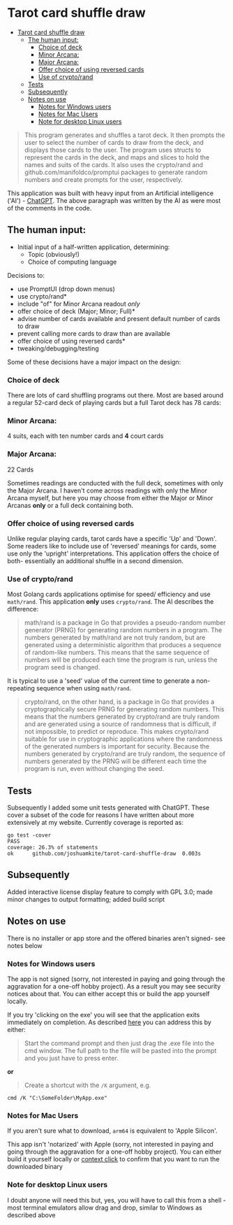 # Tarot card shuffle draw

- [Tarot card shuffle draw](#tarot-card-shuffle-draw)
  - [The human input:](#the-human-input)
    - [Choice of deck](#choice-of-deck)
    - [Minor Arcana:](#minor-arcana)
    - [Major Arcana:](#major-arcana)
    - [Offer choice of using reversed cards](#offer-choice-of-using-reversed-cards)
    - [Use of crypto/rand](#use-of-cryptorand)
  - [Tests](#tests)
  - [Subsequently](#subsequently)
  - [Notes on use](#notes-on-use)
    - [Notes for Windows users](#notes-for-windows-users)
    - [Notes for Mac Users](#notes-for-mac-users)
    - [Note for desktop Linux users](#note-for-desktop-linux-users)

> This program generates and shuffles a tarot deck. It then prompts the user to select the number of cards to draw from the deck, and displays those cards to the user. The program uses structs to represent the cards in the deck, and maps and slices to hold the names and suits of the cards. It also uses the crypto/rand and github.com/manifoldco/promptui packages to generate random numbers and create prompts for the user, respectively.

This application was built with heavy input from an Artificial intelligence ('AI') - [ChatGPT](https://chat.openai.com/chat). The above paragraph was written by the AI as were most of the comments in the code. 

## The human input:

- Initial input of a half-written application, determining:
    - Topic (obviously!)
    - Choice of computing language

Decisions to:

- use PromptUI (drop down menus)
- use crypto/rand*
- include "of" for Minor Arcana readout _only_
- offer choice of deck (Major; Minor; Full)*
- advise number of cards available and present default number of cards to draw 
- prevent calling more cards to draw than are available
- offer choice of using reversed cards* 
- tweaking/debugging/testing

Some of these decisions have a major impact on the design:

### Choice of deck

There are lots of card shuffling programs out there. Most are based around a regular 52-card deck of playing cards but a full Tarot deck has 78 cards:

### Minor Arcana:
4 suits, each with ten number cards and **4** court cards

### Major Arcana:
22 Cards

Sometimes readings are conducted with the full deck, sometimes with only the Major Arcana. I haven't come across readings with only the Minor Arcana myself, but here you may choose from either the Major or Minor Arcanas **only** or a full deck containing both.

### Offer choice of using reversed cards

Unlike regular playing cards, tarot cards have a specific 'Up' and 'Down'. Some readers like to include use of 'reversed' meanings for cards, some use only the 'upright' interpretations. This application offers the choice of both- essentially an additional shuffle in a second dimension.

### Use of crypto/rand

Most Golang cards applications optimise for speed/ efficiency and use `math/rand`. This application **only** uses `crypto/rand`. The AI describes the difference:

> math/rand is a package in Go that provides a pseudo-random number generator (PRNG) for generating random numbers in a program. The numbers generated by math/rand are not truly random, but are generated using a deterministic algorithm that produces a sequence of random-like numbers. This means that the same sequence of numbers will be produced each time the program is run, unless the program seed is changed.

It is typical to use a 'seed' value of the current time to generate a non-repeating sequence when using `math/rand`.

> crypto/rand, on the other hand, is a package in Go that provides a cryptographically secure PRNG for generating random numbers. This means that the numbers generated by crypto/rand are truly random and are generated using a source of randomness that is difficult, if not impossible, to predict or reproduce. This makes crypto/rand suitable for use in cryptographic applications where the randomness of the generated numbers is important for security. Because the numbers generated by crypto/rand are truly random, the sequence of numbers generated by the PRNG will be different each time the program is run, even without changing the seed.

## Tests

Subsequently I added some unit tests generated with ChatGPT. These cover a subset of the code for reasons I have written about more extensively at my website. Currently coverage is reported as:

```golang
go test -cover
PASS
coverage: 26.3% of statements
ok      github.com/joshuamkite/tarot-card-shuffle-draw  0.003s
```

## Subsequently

Added interactive license display feature to comply with GPL 3.0; made minor changes to output formatting; added build script

## Notes on use

There is no installer or app store  and the offered binaries aren't signed- see notes below

### Notes for Windows users

The app is not signed (sorry, not interested in paying and going through the aggravation for a one-off hobby project). As a result you may see security notices about that. You can either accept this or build the app yourself locally.

If you try 'clicking on the exe' you will see that the application exits immediately on completion. As described [here](https://superuser.com/questions/876933/running-exe-in-command-prompt) you can address this by either:

> Start the command prompt and then just drag the .exe file into the cmd window. The full path to the file will be pasted into the prompt and you just have to press enter.

**or**

> Create a shortcut with the `/K` argument, e.g. 
>
    cmd /K "C:\SomeFolder\MyApp.exe"
 
### Notes for Mac Users

If you aren't sure what to download, `arm64` is equivalent to 'Apple Silicon'.

This app isn't 'notarized' with Apple (sorry, not interested in paying and going through the aggravation for a one-off hobby project). You can either build it yourself locally or [context click](https://support.apple.com/en-gb/guide/mac-help/mh35853/mac) to confirm that you want to run the downloaded binary

### Note for desktop Linux users

I doubt anyone will need this but, yes, you will have to call this from a shell - most terminal emulators allow drag and drop, similar to Windows as described above
